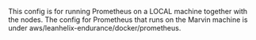 This config is for running Prometheus on a LOCAL machine together with the nodes.
The config for Prometheus that runs on the Marvin machine is under aws/leanhelix-endurance/docker/prometheus.